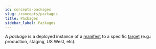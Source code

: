 ```yaml
---
id: concepts-packages
slug: /concepts/packages
title: Packages
sidebar_label: Packages
---
```


A _package_ is a deployed instance of a [manifest](#manifest) to a specific [target](#target) (e.g.: production, staging, US West, etc).
